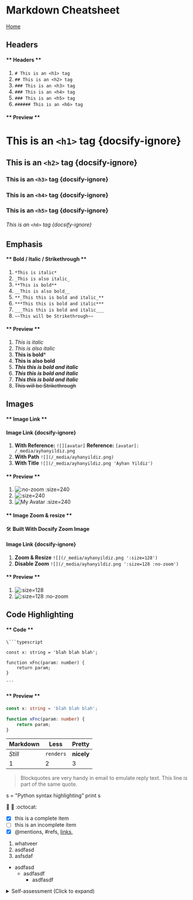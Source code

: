 [avatar]: /_media/ayhanyildiz.png ':no-zoom :size=240'

# Markdown Cheatsheet

[Home](README.md)

## Headers
<!-- tabs:start -->
#### ** Headers **
1. `# This is an <h1> tag`
1. `## This is an <h2> tag`
1. `### This is an <h3> tag`
1. `### This is an <h4> tag`
1. `### This is an <h5> tag`
1. `###### This is an <h6> tag`
#### ** Preview **
# This is an `<h1>` tag {docsify-ignore}
## This is an `<h2>` tag {docsify-ignore}
### This is an `<h3>` tag {docsify-ignore}  
### This is an `<h4>` tag {docsify-ignore}  
### This is an `<h5>` tag {docsify-ignore}  
###### This is an `<h6>` tag {docsify-ignore}  
<!-- tabs:end -->

## Emphasis
<!-- tabs:start -->
#### ** Bold / Italic / Strikethrough **
1. `*This is italic*`
1. `_This is also italic_`
1. `**This is bold**`
1. `__This is also bold__`
1. `**_This this is bold and italic_**`
1. `***This this is bold and italic***`
1. `___This this is bold and italic___`
1. `~~This will be Strikethrough~~`
#### ** Preview **
1. *This is italic*
1. _This is also italic_
1. **This is bold***
1. __This is also bold__
1. **_This this is bold and italic_**
1. ***This this is bold and italic***
1. ___This this is bold and italic___
1. ~~This will be Strikethrough~~
<!-- tabs:end -->

## Images
<!-- tabs:start -->
#### ** Image Link **
#### Image Link {docsify-ignore}
1. **With Reference:** `![][avatar]`
  __Reference:__ `[avatar]: /_media/ayhanyildiz.png`    
1. **With Path** `![](/_media/ayhanyildiz.png)`
1. **With Title** `![](/_media/ayhanyildiz.png 'Ayhan Yildiz')`
#### ** Preview **
1. ![][avatar] 
1. ![](/_media/ayhanyildiz.png ':size=240')
1. ![](/_media/ayhanyildiz.png 'My Avatar :size=240')
<!-- tabs:end -->
<!-- tabs:start -->
#### ** Image Zoom & resize **
🛠️ **Built With Docsify Zoom Image**
#### Image Link {docsify-ignore}
1. **Zoom & Resize** `![](/_media/ayhanyildiz.png ':size=128')`   
1. **Disable Zoom** `![](/_media/ayhanyildiz.png ':size=128 :no-zoom')`
#### ** Preview **
1. ![](/_media/ayhanyildiz.png ':size=128')
1. ![](/_media/ayhanyildiz.png ':size=128 :no-zoom')
<!-- tabs:end -->

## Code Highlighting
<!-- tabs:start -->
#### ** Code **
    \```typescript

    const x: string = 'blah blah blah';
    
    function xFnc(param: number) {
        return param;
    }

    ```
#### ** Preview **
```typescript
const x: string = 'blah blah blah';

function xFnc(param: number) {
    return param;
}
```
<!-- tabs:end -->


Markdown | Less | Pretty
--- | --- | ---
*Still* | `renders` | **nicely**
1 | 2 | 3

> Blockquotes are very handy in email to emulate reply text.
> This line is part of the same quote.

s = "Python syntax highlighting"
print s


:rocket: :metal: :octocat: 


- [x] this is a complete item
- [ ] this is an incomplete item
- [x] @mentions, #refs, [links](), 

1. whatveer
3. asdfasd
1. asfsdaf

* asdfasd
    * asdfasdf
        * asdfasdf
    


<details>
<summary>Self-assessment (Click to expand)</summary>

- [x] Abc
- Abc

</details>
